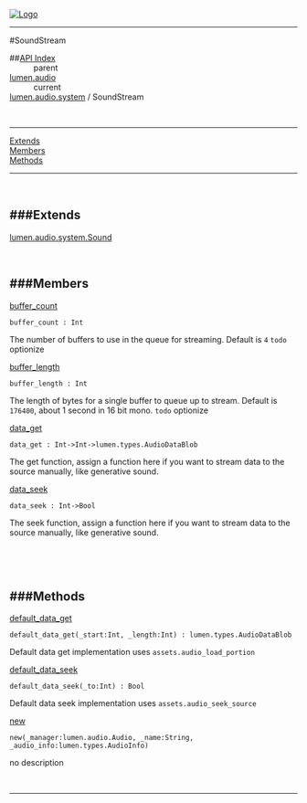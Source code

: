 
[![Logo](../../../../images/logo.png)](../../../../index.html)

---

#SoundStream


##[API Index](../../../../api/index.html#lumen.audio)   
&emsp;&emsp;&emsp;parent    
[lumen.audio](../)     
&emsp;&emsp;&emsp;current    
[lumen.audio.system](./) / SoundStream

<br/>

---


[Extends](#Extends)   
[Members](#Members)   
[Methods](#Methods)   


---

&nbsp;   

<a class="lift" name="Extends" ></a>
###Extends   
---
<a class="lift" name="lumen.audio.system.Sound" href="{{{rel_path}}}api/lumen/audio.system.Sound.html">lumen.audio.system.Sound</a>

&nbsp;   

<a class="lift" name="Members" ></a>
###Members   
---
<a class="lift" name="buffer_count" href="#buffer_count">buffer_count</a>



`buffer_count : Int`

<span class="small_desc_flat"> The number of buffers to use in the queue for streaming. Default is `4` `todo` optionize </span>   

<a class="lift" name="buffer_length" href="#buffer_length">buffer_length</a>



`buffer_length : Int`

<span class="small_desc_flat"> The length of bytes for a single buffer to queue up to stream. Default is `176400`, about 1 second in 16 bit mono. `todo` optionize </span>   

<a class="lift" name="data_get" href="#data_get">data_get</a>



`data_get : Int->Int->lumen.types.AudioDataBlob`

<span class="small_desc_flat"> The get function, assign a function here if you want to stream data to the source manually, like generative sound. </span>   

<a class="lift" name="data_seek" href="#data_seek">data_seek</a>



`data_seek : Int->Bool`

<span class="small_desc_flat"> The seek function, assign a function here if you want to stream data to the source manually, like generative sound. </span>   

&nbsp;   

&nbsp;   

<a class="lift" name="Methods" ></a>
###Methods   
---
<a class="lift" name="default_data_get" href="#default_data_get">default_data_get</a>



`default_data_get(_start:Int, _length:Int) : lumen.types.AudioDataBlob`

<span class="small_desc_flat"> Default data get implementation uses `assets.audio_load_portion` </span>   

<a class="lift" name="default_data_seek" href="#default_data_seek">default_data_seek</a>



`default_data_seek(_to:Int) : Bool`

<span class="small_desc_flat"> Default data seek implementation uses `assets.audio_seek_source` </span>   

<a class="lift" name="new" href="#new">new</a>



`new(_manager:lumen.audio.Audio, _name:String, _audio_info:lumen.types.AudioInfo) `

<span class="small_desc_flat"> no description </span>   



&nbsp;
&nbsp;
&nbsp;

---  


&nbsp;   
&nbsp;   